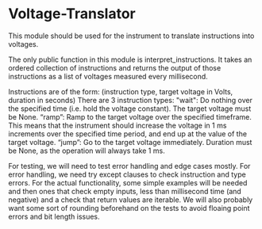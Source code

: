 # Voltage-Translator

This module should be used for the instrument to translate instructions into voltages.

The only public function in this module is interpret_instructions. It takes an ordered collection of instructions and returns the output of those instructions as a list of voltages measured every millisecond.

Instructions are of the form: (instruction type, target voltage in Volts, duration in seconds)
There are 3 instruction types:
  "wait": Do nothing over the specified time (i.e. hold the voltage constant). The target voltage must be None.
  “ramp”: Ramp to the target voltage over the specified timeframe. This means that the instrument should increase the voltage in 1 ms increments over the specified time period, and end up at the value of the target voltage.
  “jump”: Go to the target voltage immediately. Duration must be None, as the operation will always take 1 ms.

For testing, we will need to test error handling and edge cases mostly. 
For error handling, we need try except clauses to check instruction and type errors. 
For the actual functionality, some simple examples will be needed and then ones that check empty inputs, less than millisecond time (and negative) and a check that return values are iterable. We will also probably want some sort of rounding beforehand on the tests to avoid floaing point errors and bit length issues. 
